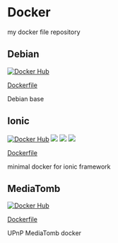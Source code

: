 # Docker
my docker file repository 

## Debian
[![Docker Hub](https://img.shields.io/badge/docker-kahatie%2Fdebian-008bb8.svg)](https://registry.hub.docker.com/u/kahatie/debian/)

[Dockerfile](https://github.com/kahatie/docker/blob/master/debian/8/Dockerfile)

Debian base

## Ionic 
[![Docker Hub](https://img.shields.io/badge/docker-kahatie%2Fionic-008bb8.svg)](https://registry.hub.docker.com/u/kahatie/ionic/)
[![](https://images.microbadger.com/badges/image/kahatie/ionic.svg)](https://microbadger.com/images/kahatie/ionic "Get your own image badge on microbadger.com")
[![](https://images.microbadger.com/badges/version/kahatie/ionic.svg)](https://microbadger.com/images/kahatie/ionic "Get your own version badge on microbadger.com")
[![](https://images.microbadger.com/badges/commit/kahatie/ionic.svg)](https://microbadger.com/images/kahatie/ionic "Get your own commit badge on microbadger.com")

[Dockerfile](https://github.com/kahatie/docker/blob/master/ionic/Dockerfile)

minimal docker for ionic framework 


## MediaTomb
[![Docker Hub](https://img.shields.io/badge/docker-kahatie%2Fmediatomb-008bb8.svg)](https://registry.hub.docker.com/u/kahatie/mediatomb/)

[Dockerfile](https://github.com/kahatie/docker/mediatomb/blob/master/Dockerfile)

UPnP MediaTomb docker
